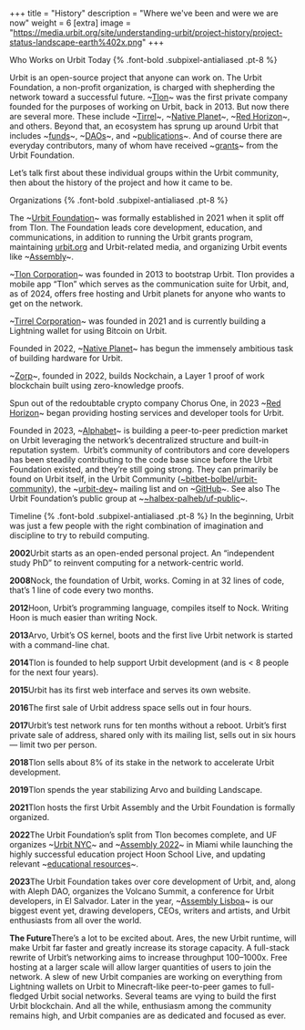 +++
title = "History"
description = "Where we've been and were we are now"
weight = 6
[extra]
image = "https://media.urbit.org/site/understanding-urbit/project-history/project-status-landscape-earth%402x.png"
+++ 

Who Works on Urbit Today {% .font-bold .subpixel-antialiased .pt-8 %}

Urbit is an open-source project that anyone can work on. The Urbit Foundation, a non-profit organization, is charged with shepherding the network toward a successful future. ~[Tlon](https://tlon.io/)~ was the first private company founded for the purposes of working on Urbit, back in 2013. But now there are several more. These include ~[Tirrel](https://tirrel.io/)~, ~[Native Planet](https://www.nativeplanet.io/)~, ~[Red Horizon](https://redhorizon.com/)~, and others. Beyond that, an ecosystem has sprung up around Urbit that includes ~[funds](https://assembly.capital/)~, ~[DAOs](https://labyrinthdao.io/)~, and ~[publications](https://marsreview.org/)~. And of course there are everyday contributors, many of whom have received ~[grants](https://urbit.org/grants)~ from the Urbit Foundation. 

Let’s talk first about these individual groups within the Urbit community, then about the history of the project and how it came to be.

Organizations {% .font-bold .subpixel-antialiased .pt-8 %}

The ~[Urbit Foundation](https://urbit.org/)~ was formally established in 2021 when it split off from Tlon. The Foundation leads core development, education, and communications, in addition to running the Urbit grants program, maintaining [urbit.org](https://urbit.org/) and Urbit-related media, and organizing Urbit events like ~[Assembly](https://assembly.urbit.org/)~.

~[Tlon Corporation](https://tlon.io/)~ was founded in 2013 to bootstrap Urbit. Tlon provides a mobile app “Tlon” which serves as the communication suite for Urbit, and, as of 2024, offers free hosting and Urbit planets for anyone who wants to get on the network. 

~[Tirrel Corporation](https://tirrel.io/)~ was founded in 2021 and is currently building a Lightning wallet for using Bitcoin on Urbit.

Founded in 2022, ~[Native Planet](https://www.nativeplanet.io/)~ has begun the immensely ambitious task of building hardware for Urbit.

~[Zorp](http://zorp.io/)~, founded in 2022, builds Nockchain, a Layer 1 proof of work blockchain built using zero-knowledge proofs.

Spun out of the redoubtable crypto company Chorus One, in 2023 ~[Red Horizon](https://redhorizon.com/)~ began providing hosting services and developer tools for Urbit.

Founded in 2023, ~[Alphabet](https://tlon.network/lure/~sarmyn-samnym/alphabet)~ is building a peer-to-peer prediction market on Urbit leveraging the network’s decentralized structure and built-in reputation system. 
Urbit’s community of contributors and core developers has been steadily contributing to the code base since before the Urbit Foundation existed, and they’re still going strong. They can primarily be found on Urbit itself, in the Urbit Community ([~bitbet-bolbel/urbit-community](https://urbit.org/groups/~bitbet-bolbel/urbit-community)), the ~[urbit-dev](https://groups.google.com/a/urbit.org/g/dev?pli=1)~ mailing list and on ~[GitHub](https://github.com/urbit)~. See also The Urbit Foundation’s public group at ~[~halbex-palheb/uf-public](https://urbit.org/groups/~halbex-palheb/uf-public)~.

Timeline {% .font-bold .subpixel-antialiased .pt-8 %}
In the beginning, Urbit was just a few people with the right combination of imagination and discipline to try to rebuild computing.

**2002**Urbit starts as an open-ended personal project. An “independent study PhD” to reinvent computing for a network-centric world.

**2008**Nock, the foundation of Urbit, works. Coming in at 32 lines of code, that’s 1 line of code every two months.

**2012**Hoon, Urbit’s programming language, compiles itself to Nock. Writing Hoon is much easier than writing Nock.

**2013**Arvo, Urbit’s OS kernel, boots and the first live Urbit network is started with a command-line chat.

**2014**Tlon is founded to help support Urbit development (and is < 8 people for the next four years).

**2015**Urbit has its first web interface and serves its own website.

**2016**The first sale of Urbit address space sells out in four hours.

**2017**Urbit’s test network runs for ten months without a reboot. Urbit’s first private sale of address, shared only with its mailing list, sells out in six hours — limit two per person.

**2018**Tlon sells about 8% of its stake in the network to accelerate Urbit development. 

**2019**Tlon spends the year stabilizing Arvo and building Landscape.

**2021**Tlon hosts the first Urbit Assembly and the Urbit Foundation is formally organized. 

**2022**The Urbit Foundation’s split from Tlon becomes complete, and UF organizes ~[Urbit NYC](https://urbit.org/groups/~ladtem-filmyr/urbit-ny-week)~ and ~[Assembly 2022](https://assembly.urbit.org/)~ in Miami while launching the highly successful education project Hoon School Live, and updating relevant ~[educational resources](https://developers.urbit.org/guides/core/hoon-school)~. 

**2023**The Urbit Foundation takes over core development of Urbit, and, along with Aleph DAO, organizes the Volcano Summit, a conference for Urbit developers, in El Salvador. Later in the year, ~[Assembly Lisboa](https://assembly.urbit.org/)~ is our biggest event yet, drawing developers, CEOs, writers and artists, and Urbit enthusiasts from all over the world.

**The Future**There’s a lot to be excited about. Ares, the new Urbit runtime, will make Urbit far faster and greatly increase its storage capacity. A full-stack rewrite of Urbit’s networking aims to increase throughput 100–1000x. Free hosting at a larger scale will allow larger quantities of users to join the network. A slew of new Urbit companies are working on everything from Lightning wallets on Urbit to Minecraft-like peer-to-peer games to full-fledged Urbit social networks. Several teams are vying to build the first Urbit blockchain. And all the while, enthusiasm among the community remains high, and Urbit companies are as dedicated and focused as ever.

